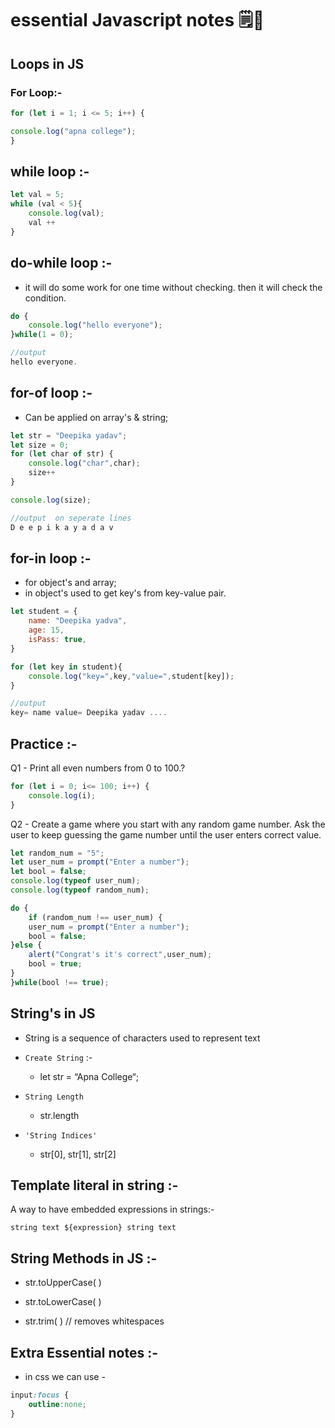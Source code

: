 # __essential Javascript notes__ 🗒️📝


## __Loops in JS__
### __For Loop:-__

```javascript 
for (let i = 1; i <= 5; i++) {

console.log("apna college");
}
```
## __while loop__ :-

```javascript 
let val = 5;
while (val < 5){
    console.log(val);
    val ++
}
```
## __do-while loop__ :-
- it will do some work for one time without checking. then it will check the condition.

```javascript 
do {
    console.log("hello everyone");
}while(1 = 0);

//output 
hello everyone.
```

## __for-of loop__ :-
- Can be applied on array's & string;

```js
let str = "Deepika yadav";
let size = 0;
for (let char of str) {
    console.log("char",char);
    size++
}

console.log(size);

//output  on seperate lines
D e e p i k a y a d a v
```
## __for-in loop__ :-

- for object's and array;
- in object's used to get key's from key-value pair.

```js
let student = {
    name: "Deepika yadva",
    age: 15,
    isPass: true,
}

for (let key in student){
    console.log("key=",key,"value=",student[key]);
}

//output 
key= name value= Deepika yadav ....
```
## __Practice__ :-
Q1 - Print all even numbers from 0 to 100.?

```js 
for (let i = 0; i<= 100; i++) {
    console.log(i);
}
```

Q2 - Create a game where you start with any random game number. Ask the user to keep
guessing the game number until the user enters correct value.

```js
let random_num = "5";
let user_num = prompt("Enter a number");
let bool = false;
console.log(typeof user_num);
console.log(typeof random_num);

do {
    if (random_num !== user_num) {
    user_num = prompt("Enter a number");
    bool = false;
}else {
    alert("Congrat's it's correct",user_num);
    bool = true;
}
}while(bool !== true);
```
## String's in JS
- String is a sequence of characters used to represent text

- `Create String` :-
  +  let str = “Apna College“;

- `String Length`
  + str.length

- `'String Indices'`
  + str[0], str[1], str[2]


## __Template literal in string__ :-

A way to have embedded expressions in strings:-

`string text ${expression} string text`

## __String Methods in JS__ :-
- str.toUpperCase( )

- str.toLowerCase( )

- str.trim( ) // removes whitespaces

## Extra Essential notes :-
- in css we can use - 

```css
input:focus {
    outline:none;
}
```
